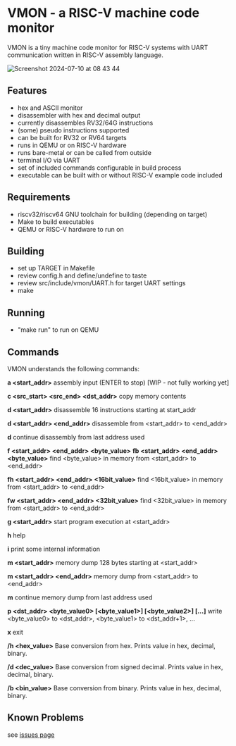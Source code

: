 # VMON - a RISC-V machine code monitor

VMON is a tiny machine code monitor for RISC-V systems with UART
communication written in RISC-V assembly language.

![Screenshot 2024-07-10 at 08 43 44](https://github.com/krakenlake/vmon/assets/119040831/bec982cd-4b34-4433-8ef7-bfcc173d30bd)

## Features
- hex and ASCII monitor 
- disassembler with hex and decimal output
- currently disassembles RV32/64G instructions
- (some) pseudo instructions supported
- can be built for RV32 or RV64 targets
- runs in QEMU or on RISC-V hardware
- runs bare-metal or can be called from outside
- terminal I/O via UART
- set of included commands configurable in build process
- executable can be built with or without RISC-V example code included

## Requirements
- riscv32/riscv64 GNU toolchain for building (depending on target) 
- Make to build executables
- QEMU or RISC-V hardware to run on

## Building
- set up TARGET in Makefile 
- review config.h and define/undefine to taste
- review src/include/vmon/UART.h for target UART settings
- make

## Running
- "make run" to run on QEMU

## Commands
VMON understands the following commands:  


**a <start_addr>**
assembly input (ENTER to stop) [WIP - not fully working yet]

**c <src_start> <src_end> <dst_addr>**
copy memory contents

**d <start_addr>**
disassemble 16 instructions starting at start_addr

**d <start_addr> <end_addr>**
disassemble from <start_addr> to <end_addr>

**d**
continue disassembly from last address used

**f <start_addr> <end_addr> <byte_value>**
**fb <start_addr> <end_addr> <byte_value>** 
find <byte_value> in memory from <start_addr> to <end_addr>

**fh <start_addr> <end_addr> <16bit_value>**
find <16bit_value> in memory from <start_addr> to <end_addr>

**fw <start_addr> <end_addr> <32bit_value>**
find <32bit_value> in memory from <start_addr> to <end_addr>

**g <start_addr>**
start program execution at <start_addr>

**h**
help

**i**
print some internal information

**m <start_addr>**
memory dump 128 bytes starting at <start_addr>

**m <start_addr> <end_addr>**
memory dump from <start_addr> to <end_addr>

**m**
continue memory dump from last address used

**p <dst_addr> <byte_value0> [<byte_value1>] [<byte_value2>] [...]**
write <byte_value0> to <dst_addr>, <byte_value1> to <dst_addr+1>, ...

**x**
exit

**/h <hex_value>**
Base conversion from hex. Prints value in hex, decimal, binary.

**/d <dec_value>**
Base conversion from signed decimal. Prints value in hex, decimal, binary.

**/b <bin_value>**
Base conversion from binary. Prints value in hex, decimal, binary.

## Known Problems
see [issues page](https://github.com/krakenlake/vmon/issues)
